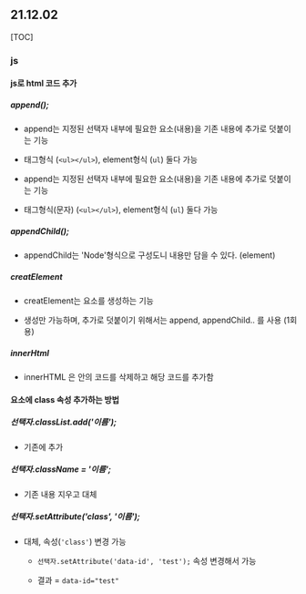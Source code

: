 ## 21.12.02

[TOC]

### js

#### js로 html 코드 추가

##### append();

- append는 지정된 선택자 내부에 필요한 요소(내용)을 기존 내용에 추가로 덧붙이는 기능

- 태그형식 (`<ul></ul>`), element형식 (`ul`) 둘다 가능

- append는 지정된 선택자 내부에 필요한 요소(내용)을 기존 내용에 추가로 덧붙이는 기능

- 태그형식(문자) (`<ul></ul>`), element형식 (`ul`) 둘다 가능

##### appendChild();

- appendChild는 'Node'형식으로 구성도니 내용만 담을 수 있다. (element)

##### creatElement

- creatElement는 요소를 생성하는 기능 

- 생성만 가능하며, 추가로 덧붙이기 위해서는 append, appendChild.. 를 사용 (1회용)

##### innerHtml

- innerHTML 은 안의 코드를 삭제하고 해당 코드를 추가함

#### 요소에  class 속성 추가하는 방법

##### 선택자.classList.add('이름');

- 기존에 추가

##### 선택자.className = '이름';

- 기존 내용 지우고 대체

##### 선택자.setAttribute('class', '이름');

- 대체, 속성(`'class'`) 변경 가능
  
  - `선택자.setAttribute('data-id', 'test');` 속성 변경해서 가능
  
  - 결과 = `data-id="test"`


